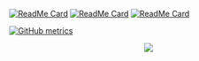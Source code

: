 [![ReadMe Card](https://github-readme-stats.vercel.app/api/pin/?username=CiroMaiorino&repo=biblionet&title_color=FFF&text_color=FFF&icon_color=FFF&bg_color=35,FF4C1D,9B0063)](https://github.com/CiroMaiorino/biblionet)
[![ReadMe Card](https://github-readme-stats.vercel.app/api/pin/?username=CiroMaiorino&repo=iSport-an-ESport-Tournament-Manager&title_color=FFF&text_color=FFF&icon_color=FFF&bg_color=35,FF4C1D,9B0063)](https://github.com/CiroMaiorino/iSport-an-ESport-Tournament-Manager)
[![ReadMe Card](https://github-readme-stats.vercel.app/api/pin/?username=CiroMaiorino&repo=Beeautiful-Nature-Manager&title_color=FFF&text_color=FFF&icon_color=FFF&bg_color=35,FF4C1D,9B0063)](https://github.com/CiroMaiorino/Beeautiful-Nature)

[![GitHub metrics](https://metrics.lecoq.io/Tekhorror?template=terminal&languages=1)](https://github.com/lowlighter/metrics)
<p align="center">
  <img src = "https://komarev.com/ghpvc/?username=CiroMaiorino&color=red">
</p>
